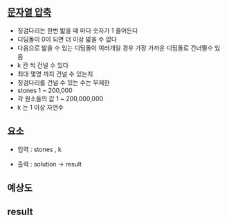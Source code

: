 
## [문자열 압축](https://school.programmers.co.kr/learn/courses/30/lessons/64062)

- 징검다리는 한번 밟을 때 마다 숫자가 1 줄어든다
- 디딤돌이 0이 되면 더 이상 밟을 수 없다
- 다음으로 밟을 수 있는 디딤돌이 여러개일 경우 가장 가까운 디딤돌로 건너뛸수 있음
- k 칸 씩 건널 수 있다
- 최대 몇명 까지 건널 수 있는지
- 징검다리를 건널 수 있는 수는 무제한
- stones 1 ~ 200,000
- 각 원소들의 값 1 ~ 200,000,000
- k 는 1 이상 자연수

## 요소

- 입력 : stones , k

- 출력 : solution -> result


## 예상도


## result

